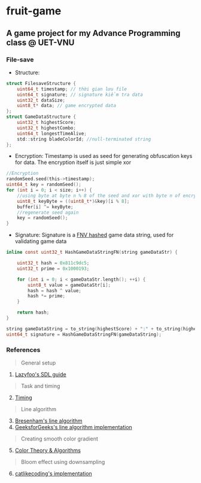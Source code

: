 # fruit-game

## A game project for my Advance Programming class @ UET-VNU

### File-save
* Structure:
```c
struct FilesaveStructure {
	uint64_t timestamp; // thời gian lưu file
	uint64_t signature; // signature kiểm tra data
	uint32_t dataSize;
	uint8_t* data; // game encrypted data
};
struct GameDataStructure {
	uint32_t highestScore;
	uint32_t highestCombo;
	uint64_t longestTimeAlive;
	std::string bladeColorId; //null-terminated string
};
```

* Encryption:
Timestamp is used as seed for generating obfuscation keys for data. The encryption itself is just simple xor
```c
//Encryption
randomSeed.seed(this->timestamp);
uint64_t key = randomSeed();
for (int i = 0; i < size; i++) {
	//using byte at byte n % 8 of the seed and xor with byte n of encrypted buffer
	uint8_t keyByte = ((uint8_t*)&key)[i % 8]; 
	buffer[i] ^= keyByte;
	//regenerate seed again
	key = randomSeed();
}
```

* Signature: Signature is a [FNV hashed](https://en.wikipedia.org/wiki/Fowler%E2%80%93Noll%E2%80%93Vo_hash_function) game data string, used for validating game data
```c
inline const uint32_t HashGameDataStringFN(string gameDataStr) {

	uint32_t hash = 0x811c9dc5;
	uint32_t prime = 0x1000193;

	for (int i = 0; i < gameDataStr.length(); ++i) {
		uint8_t value = gameDataStr[i];
		hash = hash ^ value;
		hash *= prime;
	}

	return hash;
}

string gameDataString = to_string(highestScore) + ":" + to_string(highestComboAchieved) + ":" + to_string(longestTimeAlive)
uint64_t signature = HashGameDataStringFN(gameDataString);
```

### References
> General setup
1. [Lazyfoo's SDL guide](https://lazyfoo.net/tutorials/SDL/index.php)
> Task and timing
2. [Timing](https://thenumb.at/cpp-course/sdl2/08/08.html#physics)
> Line algorithm
3. [Bresenham's line algorithm](https://en.wikipedia.org/wiki/Bresenham%27s_line_algorithm)
4. [GeeksforGeeks's line algorithm implementation](https://www.geeksforgeeks.org/bresenhams-line-generation-algorithm/)
> Creating smooth color gradient
5. [Color Theory & Algorithms](https://en.wikibooks.org/wiki/Color_Theory/Algorithms#LAB)
> Bloom effect using downsampling
6. [catlikecoding's implementation](https://catlikecoding.com/unity/tutorials/advanced-rendering/bloom/)

